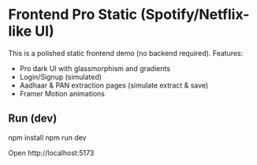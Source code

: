 # Frontend Pro Static (Spotify/Netflix-like UI)

This is a polished static frontend demo (no backend required).
Features:
- Pro dark UI with glassmorphism and gradients
- Login/Signup (simulated)
- Aadhaar & PAN extraction pages (simulate extract & save)
- Framer Motion animations

## Run (dev)
npm install
npm run dev

Open http://localhost:5173
